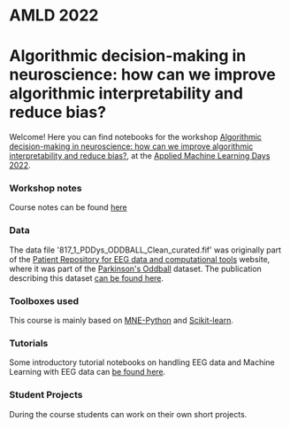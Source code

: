 # AMLD 2022

# Algorithmic decision-making in neuroscience: how can we improve algorithmic interpretability and reduce bias?

Welcome! Here you can find notebooks for the workshop [Algorithmic decision-making in neuroscience: how can we improve algorithmic interpretability and reduce bias?](https://appliedmldays.org/events/amld-epfl-2022/workshops/algorithmic-decision-making-in-neuroscience-how-can-we-improve-algorithmic-interpretability-and-reduce-bias), at the [Applied Machine Learning Days 2022](https://appliedmldays.org/events/amld-epfl-2022/).

### Workshop notes
Course notes can be found [here](https://yopad.eu/p/AMLD2022_Neuroscience-365days)

### Data
The data file '817_1_PDDys_ODDBALL_Clean_curated.fif' was originally part of the [Patient Repository for EEG data and computational tools](http://predict.cs.unm.edu/) website, where it was part of the [Parkinson's Oddball](http://bit.ly/2r4JORe) dataset. The publication describing this dataset [can be found here](https://www.sciencedirect.com/science/article/pii/S1388245717311719).

### Toolboxes used
This course is mainly based on [MNE-Python](https://github.com/mne-tools/mne-python) and [Scikit-learn](http://scikit-learn.org/stable/).

### Tutorials
Some introductory tutorial notebooks on handling EEG data and Machine Learning with EEG data can [be found here](https://github.com/aath0/PIP_SummerSchoolML/tree/master/TutorialNotebooks).

### Student Projects
During the course students can work on their own short projects. 
